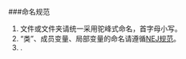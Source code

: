 ###命名规范
1.	文件或文件夹请统一采用驼峰式命名，首字母小写。
2.	“类”、成员变量、局部变量的命名请遵循[NEJ规范](http://nej.netease.com/course/standard/index)。
3.	.